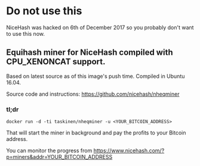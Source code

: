 # Do not use this

NiceHash was hacked on 6th of December 2017 so you probably don't want to use this now.

## Equihash miner for NiceHash compiled with CPU_XENONCAT support.

Based on latest source as of this image's push time. Compiled in Ubuntu 16.04.

Source code and instructions: https://github.com/nicehash/nheqminer

### tl;dr

`docker run -d -ti taskinen/nheqminer -u <YOUR_BITCOIN_ADDRESS>`

That will start the miner in background and pay the profits to your Bitcoin address.

You can monitor the progress from https://www.nicehash.com/?p=miners&addr=YOUR_BITCOIN_ADDRESS
